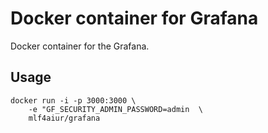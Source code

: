 Docker container for Grafana
============================

Docker container for the Grafana.

Usage
-----

    docker run -i -p 3000:3000 \
        -e "GF_SECURITY_ADMIN_PASSWORD=admin  \
        mlf4aiur/grafana
